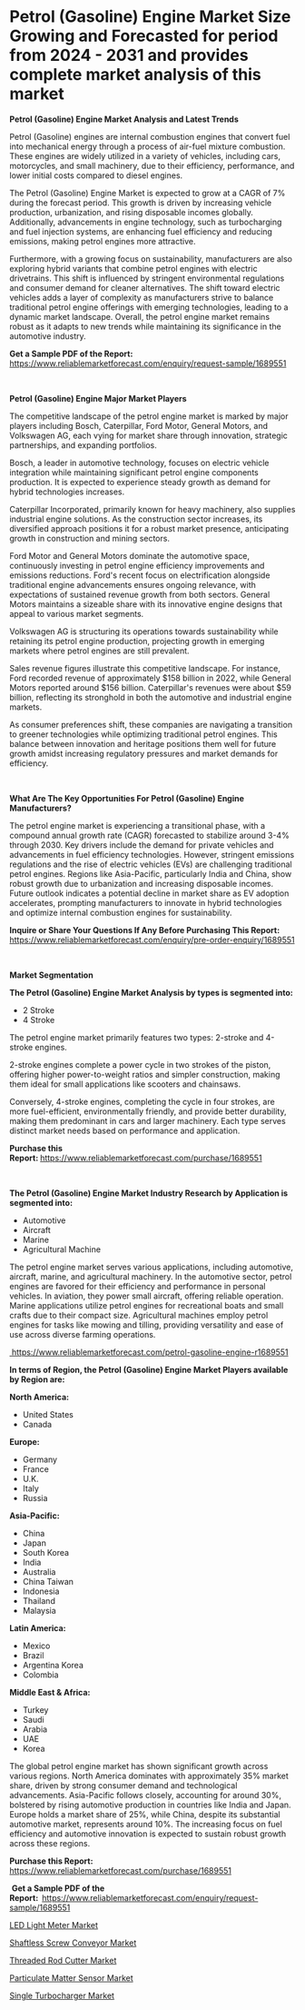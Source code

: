 <p><h1>Petrol (Gasoline) Engine Market Size Growing and Forecasted for period from 2024 - 2031 and provides complete market analysis of this market</h1></p><p><strong>Petrol (Gasoline) Engine Market Analysis and Latest Trends</strong></p>
<p><p>Petrol (Gasoline) engines are internal combustion engines that convert fuel into mechanical energy through a process of air-fuel mixture combustion. These engines are widely utilized in a variety of vehicles, including cars, motorcycles, and small machinery, due to their efficiency, performance, and lower initial costs compared to diesel engines. </p><p>The Petrol (Gasoline) Engine Market is expected to grow at a CAGR of 7% during the forecast period. This growth is driven by increasing vehicle production, urbanization, and rising disposable incomes globally. Additionally, advancements in engine technology, such as turbocharging and fuel injection systems, are enhancing fuel efficiency and reducing emissions, making petrol engines more attractive. </p><p>Furthermore, with a growing focus on sustainability, manufacturers are also exploring hybrid variants that combine petrol engines with electric drivetrains. This shift is influenced by stringent environmental regulations and consumer demand for cleaner alternatives. The shift toward electric vehicles adds a layer of complexity as manufacturers strive to balance traditional petrol engine offerings with emerging technologies, leading to a dynamic market landscape. Overall, the petrol engine market remains robust as it adapts to new trends while maintaining its significance in the automotive industry.</p></p>
<p><strong>Get a Sample PDF of the Report:&nbsp;</strong> <a href="https://www.reliablemarketforecast.com/enquiry/request-sample/1689551?utm_campaign=1600&utm_medium=2&utm_source=Github&utm_content=ia&utm_term=19102024&utm_id=petrol-gasoline-engine">https://www.reliablemarketforecast.com/enquiry/request-sample/1689551</a></p>
<p>&nbsp;</p>
<p><strong>Petrol (Gasoline) Engine Major Market Players</strong></p>
<p><p>The competitive landscape of the petrol engine market is marked by major players including Bosch, Caterpillar, Ford Motor, General Motors, and Volkswagen AG, each vying for market share through innovation, strategic partnerships, and expanding portfolios. </p><p>Bosch, a leader in automotive technology, focuses on electric vehicle integration while maintaining significant petrol engine components production. It is expected to experience steady growth as demand for hybrid technologies increases.</p><p>Caterpillar Incorporated, primarily known for heavy machinery, also supplies industrial engine solutions. As the construction sector increases, its diversified approach positions it for a robust market presence, anticipating growth in construction and mining sectors.</p><p>Ford Motor and General Motors dominate the automotive space, continuously investing in petrol engine efficiency improvements and emissions reductions. Ford's recent focus on electrification alongside traditional engine advancements ensures ongoing relevance, with expectations of sustained revenue growth from both sectors. General Motors maintains a sizeable share with its innovative engine designs that appeal to various market segments.</p><p>Volkswagen AG is structuring its operations towards sustainability while retaining its petrol engine production, projecting growth in emerging markets where petrol engines are still prevalent. </p><p>Sales revenue figures illustrate this competitive landscape. For instance, Ford recorded revenue of approximately $158 billion in 2022, while General Motors reported around $156 billion. Caterpillar's revenues were about $59 billion, reflecting its stronghold in both the automotive and industrial engine markets.</p><p>As consumer preferences shift, these companies are navigating a transition to greener technologies while optimizing traditional petrol engines. This balance between innovation and heritage positions them well for future growth amidst increasing regulatory pressures and market demands for efficiency.</p></p>
<p>&nbsp;</p>
<p><strong>What Are The Key Opportunities For Petrol (Gasoline) Engine Manufacturers?</strong></p>
<p><p>The petrol engine market is experiencing a transitional phase, with a compound annual growth rate (CAGR) forecasted to stabilize around 3-4% through 2030. Key drivers include the demand for private vehicles and advancements in fuel efficiency technologies. However, stringent emissions regulations and the rise of electric vehicles (EVs) are challenging traditional petrol engines. Regions like Asia-Pacific, particularly India and China, show robust growth due to urbanization and increasing disposable incomes. Future outlook indicates a potential decline in market share as EV adoption accelerates, prompting manufacturers to innovate in hybrid technologies and optimize internal combustion engines for sustainability.</p></p>
<p><strong>Inquire or Share Your Questions If Any Before Purchasing This Report:</strong> <a href="https://www.reliablemarketforecast.com/enquiry/pre-order-enquiry/1689551?utm_campaign=1600&utm_medium=2&utm_source=Github&utm_content=ia&utm_term=19102024&utm_id=petrol-gasoline-engine">https://www.reliablemarketforecast.com/enquiry/pre-order-enquiry/1689551</a></p>
<p>&nbsp;</p>
<p><strong>Market Segmentation</strong></p>
<p><strong>The Petrol (Gasoline) Engine Market Analysis by types is segmented into:</strong></p>
<p><ul><li>2 Stroke</li><li>4 Stroke</li></ul></p>
<p><p>The petrol engine market primarily features two types: 2-stroke and 4-stroke engines. </p><p>2-stroke engines complete a power cycle in two strokes of the piston, offering higher power-to-weight ratios and simpler construction, making them ideal for small applications like scooters and chainsaws. </p><p>Conversely, 4-stroke engines, completing the cycle in four strokes, are more fuel-efficient, environmentally friendly, and provide better durability, making them predominant in cars and larger machinery. Each type serves distinct market needs based on performance and application.</p></p>
<p><strong>Purchase this Report:&nbsp;</strong><a href="https://www.reliablemarketforecast.com/purchase/1689551?utm_campaign=1600&utm_medium=2&utm_source=Github&utm_content=ia&utm_term=19102024&utm_id=petrol-gasoline-engine">https://www.reliablemarketforecast.com/purchase/1689551</a></p>
<p>&nbsp;</p>
<p><strong>The Petrol (Gasoline) Engine Market Industry Research by Application is segmented into:</strong></p>
<p><ul><li>Automotive</li><li>Aircraft</li><li>Marine</li><li>Agricultural Machine</li></ul></p>
<p><p>The petrol engine market serves various applications, including automotive, aircraft, marine, and agricultural machinery. In the automotive sector, petrol engines are favored for their efficiency and performance in personal vehicles. In aviation, they power small aircraft, offering reliable operation. Marine applications utilize petrol engines for recreational boats and small crafts due to their compact size. Agricultural machines employ petrol engines for tasks like mowing and tilling, providing versatility and ease of use across diverse farming operations.</p></p>
<p><a href="https://www.reliablemarketforecast.com/petrol-gasoline-engine-r1689551?utm_campaign=1600&utm_medium=2&utm_source=Github&utm_content=ia&utm_term=19102024&utm_id=petrol-gasoline-engine">&nbsp;https://www.reliablemarketforecast.com/petrol-gasoline-engine-r1689551</a></p>
<p><strong>In terms of Region, the Petrol (Gasoline) Engine Market Players available by Region are:</strong></p>
<p>
    <p> <strong> North America: </strong>
        <ul>
            <li>United States</li>
            <li>Canada</li>
        </ul>
        </p> 
    <p> <strong> Europe: </strong>
        <ul>
            <li>Germany</li>
            <li>France</li>
            <li>U.K.</li>
            <li>Italy</li>
            <li>Russia</li>
        </ul>
        </p> 
    <p> <strong> Asia-Pacific: </strong>
        <ul>
            <li>China</li>
            <li>Japan</li>
            <li>South Korea</li>
            <li>India</li>
            <li>Australia</li>
            <li>China Taiwan</li>
            <li>Indonesia</li>
            <li>Thailand</li>
            <li>Malaysia</li>
        </ul>
        </p> 
    <p> <strong> Latin America: </strong>
        <ul>
            <li>Mexico</li>
            <li>Brazil</li>
            <li>Argentina Korea</li>
            <li>Colombia</li>
        </ul>
        </p> 
    <p> <strong> Middle East & Africa: </strong>
        <ul>
            <li>Turkey</li>
            <li>Saudi</li>
            <li>Arabia</li>
            <li>UAE</li>
            <li>Korea</li>
        </ul>
    </p>
    </p>
<p><p>The global petrol engine market has shown significant growth across various regions. North America dominates with approximately 35% market share, driven by strong consumer demand and technological advancements. Asia-Pacific follows closely, accounting for around 30%, bolstered by rising automotive production in countries like India and Japan. Europe holds a market share of 25%, while China, despite its substantial automotive market, represents around 10%. The increasing focus on fuel efficiency and automotive innovation is expected to sustain robust growth across these regions.</p></p>
<p><strong>Purchase this Report: </strong><a href="https://www.reliablemarketforecast.com/purchase/1689551?utm_campaign=1600&utm_medium=2&utm_source=Github&utm_content=ia&utm_term=19102024&utm_id=petrol-gasoline-engine">https://www.reliablemarketforecast.com/purchase/1689551</a></p>
<p>&nbsp;<strong>Get a Sample PDF of the Report:&nbsp;&nbsp;</strong><a href="https://www.reliablemarketforecast.com/enquiry/request-sample/1689551?utm_campaign=1600&utm_medium=2&utm_source=Github&utm_content=ia&utm_term=19102024&utm_id=petrol-gasoline-engine">https://www.reliablemarketforecast.com/enquiry/request-sample/1689551</a></p>
<p><strong></strong></p>
<p><p><a href="https://issuu.com/reportprime-2/docs/led-light-meter-market-size-2030.pp_e3afbd82f33bef?utm_campaign=1600&utm_medium=2&utm_source=Github&utm_content=ia&utm_term=19102024&utm_id=petrol-gasoline-engine">LED Light Meter Market</a></p><p><a href="https://www.linkedin.com/pulse/shaftless-screw-conveyor-market-overview-global-trends-jtuhe?utm_campaign=1600&utm_medium=2&utm_source=Github&utm_content=ia&utm_term=19102024&utm_id=petrol-gasoline-engine">Shaftless Screw Conveyor Market</a></p><p><a href="https://issuu.com/reportprime-2/docs/threaded-rod-cutter-market-size-203_d439c41682a775?utm_campaign=1600&utm_medium=2&utm_source=Github&utm_content=ia&utm_term=19102024&utm_id=petrol-gasoline-engine">Threaded Rod Cutter Market</a></p><p><a href="https://www.linkedin.com/pulse/market-dynamics-future-trends-global-particulate-matter-sensor-gfjke?utm_campaign=1600&utm_medium=2&utm_source=Github&utm_content=ia&utm_term=19102024&utm_id=petrol-gasoline-engine">Particulate Matter Sensor Market</a></p><p><a href="https://www.linkedin.com/pulse/single-turbocharger-market-overview-forecast-2024-2031-detailed-dlxle?utm_campaign=1600&utm_medium=2&utm_source=Github&utm_content=ia&utm_term=19102024&utm_id=petrol-gasoline-engine">Single Turbocharger Market</a></p></p>